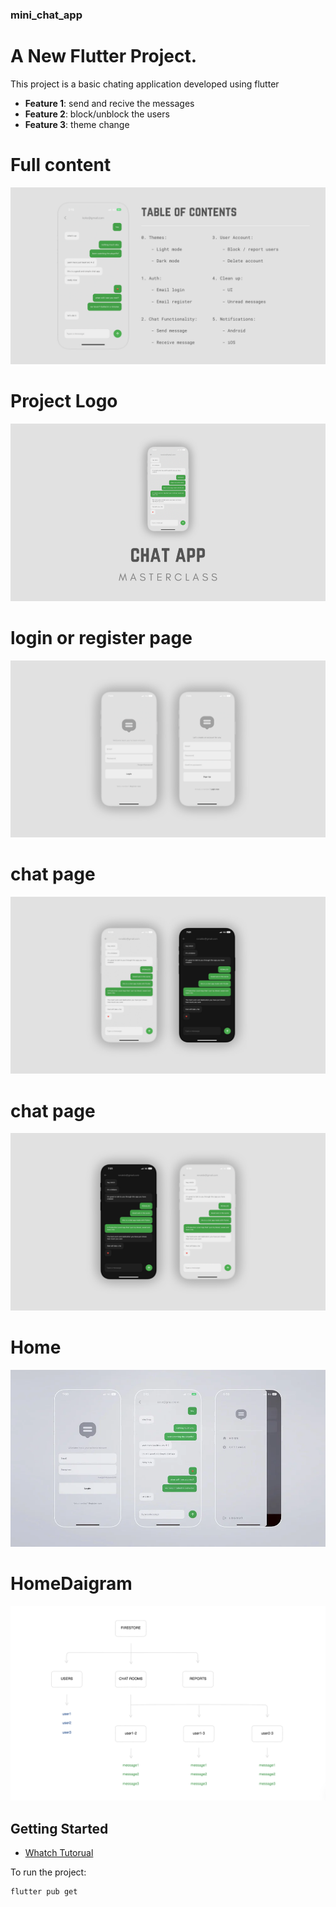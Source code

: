 
<!-- MIT License

Copyright (c) 2024 Muhammed Habeeb Rahman K T

Permission is hereby granted, free of charge, to any person obtaining a copy
of this software and associated documentation files (the "Software"), to deal
in the Software without restriction, including without limitation the rights
to use, copy, modify, merge, publish, distribute, sublicense, and/or sell
copies of the Software, and to permit persons to whom the Software is
furnished to do so, subject to the following conditions:

The above copyright notice and this permission notice shall be included in all
copies or substantial portions of the Software.

THE SOFTWARE IS PROVIDED "AS IS", WITHOUT WARRANTY OF ANY KIND, EXPRESS OR
IMPLIED, INCLUDING BUT NOT LIMITED TO THE WARRANTIES OF MERCHANTABILITY,
FITNESS FOR A PARTICULAR PURPOSE AND NONINFRINGEMENT. IN NO EVENT SHALL THE
AUTHORS OR COPYRIGHT HOLDERS BE LIABLE FOR ANY CLAIM, DAMAGES OR OTHER
LIABILITY, WHETHER IN AN ACTION OF CONTRACT, TORT OR OTHERWISE, ARISING FROM,
OUT OF OR IN CONNECTION WITH THE SOFTWARE OR THE USE OR OTHER DEALINGS IN THE
SOFTWARE. -->


### mini_chat_app

# A New Flutter Project.

This project is a basic chating application developed using flutter

- **Feature 1**: send and recive the messages
- **Feature 2**: block/unblock the users
- **Feature 3**: theme change

# Full content

![](https://github.com/MUHAMMEDHABEEBRAHMANKT/chatappnew/blob/master/mokupimg/full%20conetn.png)

# Project Logo

![Project Logo](https://github.com/MUHAMMEDHABEEBRAHMANKT/chatappnew/blob/master/mokupimg/logo.png)

# login or register page

![login or reg](https://github.com/MUHAMMEDHABEEBRAHMANKT/chatappnew/blob/master/mokupimg/log%20or%20reg.png)

# chat page

![chat page](https://github.com/MUHAMMEDHABEEBRAHMANKT/chatappnew/blob/master/mokupimg/chat%20page.jpg)

# chat page

![chat page](https://github.com/MUHAMMEDHABEEBRAHMANKT/chatappnew/blob/master/mokupimg/chat%20page.png)

# Home

![Home](https://github.com/MUHAMMEDHABEEBRAHMANKT/chatappnew/blob/master/mokupimg/home%20light.png)

# HomeDaigram

![ daigram of app](https://github.com/MUHAMMEDHABEEBRAHMANKT/chatappnew/blob/master/mokupimg/daigram.png)



## Getting Started

- [Whatch Tutorual](https://link-to-your-logo.png)

To run the project:

```bash
flutter pub get
```
